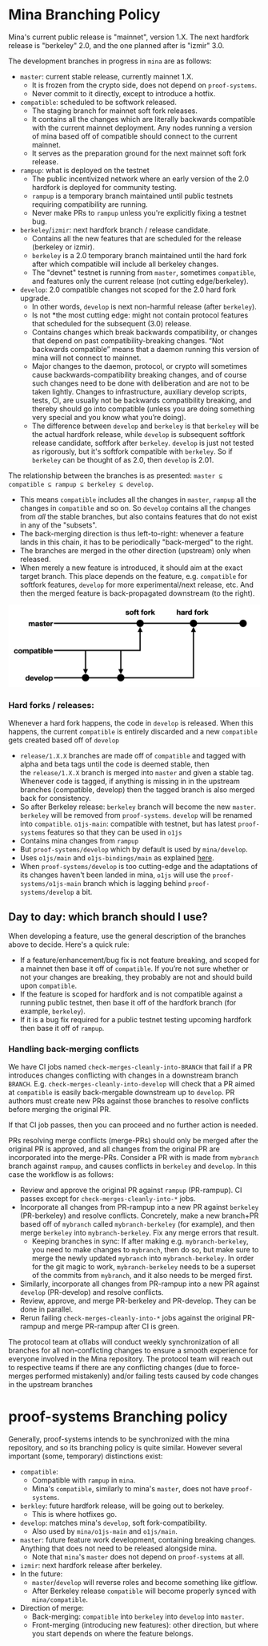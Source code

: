 # Mina Branching Policy

Mina's current public release is "mainnet", version 1.X. The next hardfork release is "berkeley" 2.0, and the one planned after is "izmir" 3.0.

The development branches in progress in `mina` are as follows:
- `master`: current stable release, currently mainnet 1.X.
  - It is frozen from the crypto side, does not depend on `proof-systems`.
  - Never commit to it directly, except to introduce a hotfix.
- `compatible`: scheduled to be softwork released.
  - The staging branch for mainnet soft fork releases.
  - It contains all the changes which are literally backwards compatible with the current mainnet deployment. Any nodes running a version of mina based off of compatible should connect to the current mainnet.
  - It serves as the preparation ground for the next mainnet soft fork release.
- `rampup`: what is deployed on the testnet
  - The public incentivized network where an early version of the 2.0 hardfork is deployed for community testing.
  - `rampup` is a temporary branch maintained until public testnets requiring compatibility are running.
  - Never make PRs to `rampup` unless you're explicitly fixing a testnet bug.
- `berkeley`/`izmir`: next hardfork branch / release candidate.
  - Contains all the new features that are scheduled for the release (berkeley or izmir).
  - `berkeley` is a 2.0 temporary branch maintained until the hard fork after which compatible will include all berkeley changes.
  - The "devnet" testnet is running from `master`, sometimes `compatible`, and features only the current release (not cutting edge/berkeley).
- `develop`: 2.0 compatible changes not scoped for the 2.0 hard fork upgrade.
  - In other words, `develop` is next non-harmful release (after `berkeley`).
  - Is not *the most cutting edge: might not contain protocol features that scheduled for the subsequent (3.0) release.
  - Contains changes which break backwards compatibility, or changes that depend on past compatibility-breaking changes.  “Not backwards compatible” means that a daemon running this version of mina will not connect to mainnet.
  - Major changes to the daemon, protocol, or crypto will sometimes cause backwards-compatibility breaking changes, and of course such changes need to be done with deliberation and are not to be taken lightly.  Changes to infrastructure, auxiliary develop scripts, tests, CI, are usually not be backwards compatibility breaking, and thereby should go into compatible (unless you are doing something very special and you know what you’re doing).
  - The difference between `develop` and `berkeley` is that `berkeley` will be the actual hardfork release, while `develop` is subsequent softfork release candidate, softfork after `berkeley`. `develop` is just not tested as rigorously, but it's softfork compatible with `berkeley`. So if `berkeley` can be thought of as 2.0, then `develop` is 2.01.


The relationship between the branches is as presented: `master ⊆ compatible ⊆ rampup ⊆ berkeley ⊆ develop`.
- This means `compatible` includes all the changes in `master`, `rampup` all the changes in `compatible` and so on. So `develop` contains all the changes from *all* the stable branches, but also contains features that do not exist in any of the "subsets".
- The back-merging direction is thus left-to-right: whenever a feature lands in this chain, it has to be periodically "back-merged" to the right.
- The branches are merged in the other direction (upstream) only when released.
- When merely a new feature is introduced, it should aim at the exact target branch. This place depends on the feature, e.g. `compatible` for softfork features, `develop` for more experimental/next release, etc. And then the merged feature is back-propagated downstream (to the right).


![Illustration of the branching strategy](docs/res/branching_flow_david_wong.png)



### Hard forks / releases:

Whenever a hard fork happens, the code in  `develop` is released.  When this happens, the current `compatible` is entirely discarded and a new `compatible` gets created based off of `develop`
- `release/1.X.X` branches are made off of `compatible` and tagged with alpha and beta tags until the code is deemed stable, then the `release/1.X.X` branch is merged into `master` and given a stable tag. Whenever code is tagged, if anything is missing in in the upstream branches (compatible, develop) then the tagged branch is also merged back for consistency.
- So after Berkeley release: `berkeley` branch will become the new `master`. `berkeley` will be removed from `proof-systems`. `develop` will be renamed into `compatible`.
`o1js-main`: compatible with testnet, but has latest `proof-systems` features so that they can be used in `o1js`
- Contains mina changes from `rampup`
- But `proof-systems/develop` which by default is used by `mina/develop`.
- Uses `o1js/main` and `o1js-bindings/main` as explained [here](https://github.com/o1-labs/o1js/blob/main/README-dev.md#branch-compatibility?).
- When `proof-systems/develop` is too cutting-edge and the adaptations of its changes haven't been landed in mina, `o1js` will use the `proof-systems/o1js-main` branch which is lagging behind `proof-systems/develop` a bit.


## Day to day: which branch should I use?

When developing a feature, use the general description of the branches above to decide. Here's a quick rule:
- If a feature/enhancement/bug fix is not feature breaking, and scoped for a mainnet then base it off of `compatible`. If you’re not sure whether or not your changes are breaking, they probably are not and should build upon `compatible`.
- If the feature is scoped for hardfork and is not compatible against a running public testnet, then base it off of the hardfork branch (for example, `berkeley`).
- If it is a bug fix required for a public testnet testing upcoming hardfork then base it off of `rampup`.

### Handling back-merging conflicts

We have CI jobs named `check-merges-cleanly-into-BRANCH` that fail if a PR introduces changes conflicting with changes in a downstream branch `BRANCH`. E.g. `check-merges-cleanly-into-develop` will check that a PR aimed at `compatible` is easily back-mergable downstream up to `develop`. PR authors must create new PRs against those branches to resolve conflicts before merging the original PR.

If that CI job passes, then you can proceed and no further action is needed.

PRs resolving merge conflicts (merge-PRs) should only be merged after the original PR is approved, and all changes from the original PR are incorporated into the merge-PRs. Consider a PR with is made from `mybranch` branch against `rampup`, and causes conflicts in `berkeley` and `develop`. In this case the workflow is as follows:
- Review and approve the original PR against `rampup` (PR-rampup). CI passes except for `check-merges-cleanly-into-*` jobs.
- Incorporate all changes from PR-rampup into a new PR against `berkeley` (PR-berkeley) and resolve conflicts. Concretely, make a new branch+PR based off of `mybranch` called `mybranch-berkeley` (for example), and then merge `berkeley` into `mybranch-berkeley`. Fix any merge errors that result.
  - Keeping branches in sync: If after making e.g. `mybranch-berkeley`, you need to make changes to `mybranch`, then do so, but make sure to merge the newly updated `mybranch` into `mybranch-berkeley`. In order for the git magic to work, `mybranch-berkeley` needs to be a superset of the commits from `mybranch`, and it also needs to be merged first.
- Similarly, incorporate all changes from PR-rampup into a new PR against `develop` (PR-develop) and resolve conflicts.
- Review, approve, and merge PR-berkeley and PR-develop. They can be done in parallel.
- Rerun failing `check-merges-cleanly-into-*` jobs against the original PR-rampup and merge PR-rampup after CI is green.


The protocol team at o1labs will conduct weekly synchronization of all branches for all non-conflicting changes to ensure a smooth experience for everyone involved in the Mina repository. The protocol team will reach out to respective teams if there are any conflicting changes (due to force-merges performed mistakenly) and/or failing tests caused by code changes in the upstream branches


# proof-systems Branching policy

Generally, proof-systems intends to be synchronized with the mina repository, and so its branching policy is quite similar. However several important (some, temporary) distinctions exist:

- `compatible`:
    - Compatible with `rampup` in `mina`.
    - Mina's `compatible`, similarly to mina's `master`, does not have `proof-systems`.
- `berkley`: future hardfork release, will be going out to berkeley.
  - This is where hotfixes go.
- `develop`: matches mina's `develop`, soft fork-compatibility.
  - Also used by `mina/o1js-main` and `o1js/main`.
- `master`: future feature work development, containing breaking changes. Anything that does not need to be released alongside mina.
    - Note that `mina`'s `master` does not depend on `proof-systems` at all.
- `izmir`: next hardfork release after berkeley.
- In the future:
  - `master`/`develop` will reverse roles and become something like gitflow.
  - After Berkeley release `compatible` will become properly synced with `mina/compatible`.
- Direction of merge:
  - Back-merging: `compatible` into `berkeley` into `develop` into `master`.
  - Front-merging (introducing new features): other direction, but where you start depends on where the feature belongs.
